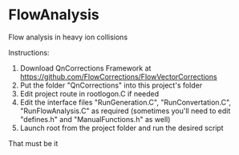 # FlowAnalysis
Flow analysis in heavy ion collisions

Instructions:

1. Download QnCorrections Framework at https://github.com/FlowCorrections/FlowVectorCorrections
2. Put the folder "QnCorrections" into this project's folder
3. Edit project route in rootlogon.C if needed
4. Edit the interface files "RunGeneration.C", "RunConvertation.C", "RunFlowAnalysis.C" as required (sometimes you'll need to edit "defines.h" and "ManualFunctions.h" as well)
5. Launch root from the project folder and run the desired script

That must be it
